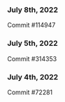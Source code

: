 ### July 8th, 2022

Commit #114947

### July 5th, 2022

Commit #314353


### July 4th, 2022

Commit #72281
